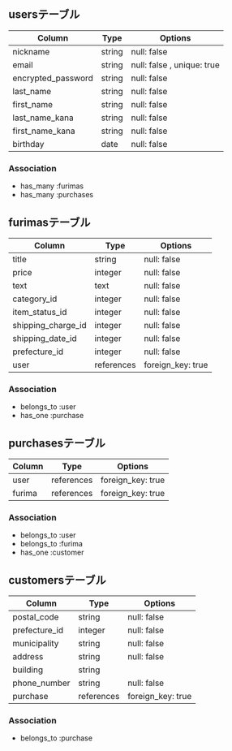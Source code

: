 ## usersテーブル
| Column             | Type   | Options                    |
| ------------------ | ------ | -------------------------- |
| nickname           | string | null: false                |
| email              | string | null: false , unique: true |
| encrypted_password | string | null: false                |
| last_name          | string | null: false                |
| first_name         | string | null: false                |
| last_name_kana     | string | null: false                |
| first_name_kana    | string | null: false                |
| birthday           | date   | null: false                |


### Association
- has_many :furimas
- has_many :purchases 

## furimasテーブル
| Column             | Type       | Options           |
| ------------------ | ---------- | ----------------- |
| title              | string     | null: false       |
| price              | integer    | null: false       |
| text               | text       | null: false       |
| category_id        | integer    | null: false       |
| item_status_id     | integer    | null: false       |
| shipping_charge_id | integer    | null: false       |
| shipping_date_id   | integer    | null: false       |
| prefecture_id      | integer    | null: false       |
| user               | references | foreign_key: true |

### Association
- belongs_to :user
- has_one    :purchase 

## purchasesテーブル
| Column     | Type       | Options           |
| ---------- | ---------- | ----------------- |
| user       | references | foreign_key: true |
| furima     | references | foreign_key: true |

### Association
- belongs_to :user
- belongs_to :furima
- has_one    :customer

## customersテーブル
| Column         | Type       | Options           |
| -------------- | ---------- | ----------------- |
| postal_code    | string     | null: false       |
| prefecture_id  | integer    | null: false       |
| municipality   | string     | null: false       |
| address        | string     | null: false       |
| building       | string     |                   |
| phone_number   | string     | null: false       |
| purchase       | references | foreign_key: true |

### Association
- belongs_to :purchase